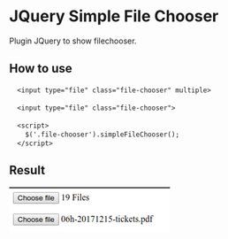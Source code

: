 # JQuery Simple File Chooser
Plugin JQuery to show filechooser.

## How to use
```
  <input type="file" class="file-chooser" multiple>
  
  <input type="file" class="file-chooser">
  
  <script>
    $('.file-chooser').simpleFileChooser();
  </script>
```
## Result
![alt text](https://github.com/burongtz/jquery-filechooser/blob/master/result.png)

